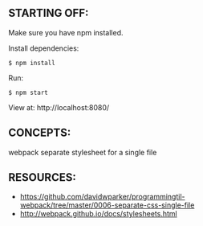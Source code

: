 ## STARTING OFF:

Make sure you have npm installed.

Install dependencies:
```
$ npm install
```

Run:
```
$ npm start
```

View at: http://localhost:8080/

## CONCEPTS:

webpack separate stylesheet for a single file

## RESOURCES:

* https://github.com/davidwparker/programmingtil-webpack/tree/master/0006-separate-css-single-file
* http://webpack.github.io/docs/stylesheets.html
